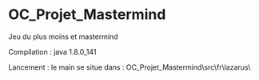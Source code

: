 # OC_Projet_Mastermind
Jeu du plus moins et mastermind


Compilation : java 1.8.0_141

Lancement : 
	le main se situe dans : OC_Projet_Mastermind\src\fr\lazarus\
